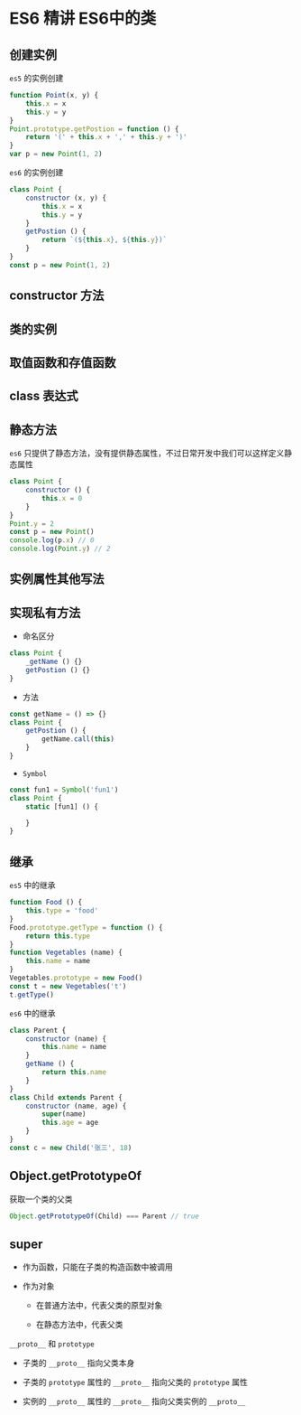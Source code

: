 
# ES6 精讲 ES6中的类


## 创建实例

`es5` 的实例创建

```js
function Point(x, y) {
    this.x = x
    this.y = y
}
Point.prototype.getPostion = function () {
    return '(' + this.x + ',' + this.y + ')'
}
var p = new Point(1, 2)
```

`es6` 的实例创建

```js
class Point {
    constructor (x, y) {
        this.x = x
        this.y = y
    }
    getPostion () {
        return `(${this.x}, ${this.y})`
    }
}
const p = new Point(1, 2)
```

## constructor 方法


## 类的实例


## 取值函数和存值函数


## class 表达式


## 静态方法

`es6` 只提供了静态方法，没有提供静态属性，不过日常开发中我们可以这样定义静态属性

```js
class Point {
    constructor () {
        this.x = 0
    }
}
Point.y = 2
const p = new Point()
console.log(p.x) // 0
console.log(Point.y) // 2
```


## 实例属性其他写法


## 实现私有方法

- 命名区分

```js
class Point {
    _getName () {}
    getPostion () {}
}
```

- 方法

```js
const getName = () => {}
class Point {
    getPostion () {
        getName.call(this)
    }
}
```

- `Symbol`

```js
const fun1 = Symbol('fun1')
class Point {
    static [fun1] () {

    }
}
```


## 继承

`es5` 中的继承

```js
function Food () {
    this.type = 'food'
}
Food.prototype.getType = function () {
    return this.type
}
function Vegetables (name) {
    this.name = name
}
Vegetables.prototype = new Food()
const t = new Vegetables('t')
t.getType()
```

`es6` 中的继承

```js
class Parent {
    constructor (name) {
        this.name = name
    }
    getName () {
        return this.name
    }
}
class Child extends Parent {
    constructor (name, age) {
        super(name)
        this.age = age
    }
}
const c = new Child('张三', 18)
```

## Object.getPrototypeOf

获取一个类的父类

```js
Object.getPrototypeOf(Child) === Parent // true
```


## super

- 作为函数，只能在子类的构造函数中被调用

- 作为对象

    + 在普通方法中，代表父类的原型对象

    + 在静态方法中，代表父类


`__proto__` 和 `prototype`

- 子类的 `__proto__` 指向父类本身

- 子类的 `prototype` 属性的 `__proto__` 指向父类的 `prototype` 属性

- 实例的 `__proto__` 属性的 `__proto__` 指向父类实例的 `__proto__`
